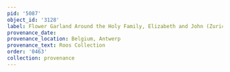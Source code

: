 ```yaml
---
pid: '5087'
object_id: '3128'
label: Flower Garland Around the Holy Family, Elizabeth and John (Zurich)
provenance_date:
provenance_location: Belgium, Antwerp
provenance_text: Roos Collection
order: '0463'
collection: provenance
---
```

